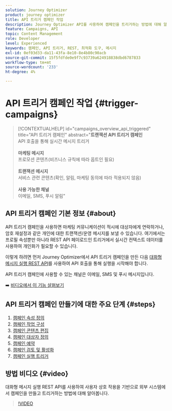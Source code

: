 ```yaml
---
solution: Journey Optimizer
product: journey optimizer
title: API 트리거 캠페인 작업
description: Journey Optimizer API를 사용하여 캠페인을 트리거하는 방법에 대해 알아봅니다.
feature: Campaigns, API
topic: Content Management
role: Developer
level: Experienced
keywords: 캠페인, API 트리거, REST, 최적화 도구, 메시지
exl-id: 0ef03d33-da11-43fa-8e10-8e4b80c90acb
source-git-commit: 15f5fdfde0e9f7c93739a624918838dbd6787833
workflow-type: tm+mt
source-wordcount: '233'
ht-degree: 4%

---
```



# API 트리거 캠페인 작업 {#trigger-campaigns}

>[!CONTEXTUALHELP]
>id="campaigns_overview_api_triggered"
>title="API 트리거 캠페인"
>abstract="**트랜잭션 API 트리거 캠페인**<br/> API 호출을 통해 실시간 메시지 트리거&#x200B;<br/><br/>**마케팅 메시지**<br/>&#x200B;프로모션 콘텐츠(비즈니스 규칙에 따라 옵트인 필요)<br/><br/>**트랜잭션 메시지**<br/>&#x200B;서비스 관련 콘텐츠(확인, 알림, 마케팅 동의에 따라 적용되지 않음)<br/><br/>**사용 가능한 채널**<br/>&#x200B;이메일, SMS, 푸시 알림"

## API 트리거 캠페인 기본 정보 {#about}

API 트리거 캠페인을 사용하면 마케팅 커뮤니케이션이 적시에 대상자에게 연락하거나, 암호 재설정과 같은 개인에 대한 트랜잭션/운영 메시지를 보낼 수 있습니다. 여기에서는 프로필 속성뿐만 아니라 REST API 페이로드인 트리거에서 실시간 컨텍스트 데이터를 사용하여 개인화가 필요할 수 있습니다.

이렇게 하려면 먼저 Journey Optimizer에서 API 트리거 캠페인을 만든 다음 [대화형 메시지 실행 REST API](https://developer.adobe.com/journey-optimizer-apis/references/messaging/#tag/execution)를 사용하여 API 호출을 통해 실행을 시작해야 합니다.

API 트리거 캠페인에 사용할 수 있는 채널은 이메일, SMS 및 푸시 메시지입니다.

➡️ [비디오에서 이 기능 살펴보기](#video)

## API 트리거 캠페인 만들기에 대한 주요 단계 {#steps}

1. [캠페인 속성 정의](api-triggered-campaign-properties.md)
1. [캠페인 작업 구성](api-triggered-campaign-action.md)
1. [캠페인 콘텐츠 편집](api-triggered-campaign-content.md)
1. [캠페인 대상자 정의](api-triggered-campaign-audience.md)
1. [캠페인 예약](api-triggered-campaign-schedule.md)
1. [캠페인 검토 및 활성화](review-activate-api-triggered-campaign.md)
1. [캠페인 실행 트리거](trigger-campaigns.md)

## 방법 비디오 {#video}

대화형 메시지 실행 REST API를 사용하여 사용자 상호 작용을 기반으로 외부 시스템에서 캠페인을 만들고 트리거하는 방법에 대해 알아봅니다.

>[!VIDEO](https://video.tv.adobe.com/v/3425358?quality=12)
